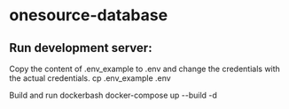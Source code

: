 # onesource-database
## Run development server:

Copy the content of .env_example to .env and change the credentials with the actual credentials.
cp .env_example .env

Build and run dockerbash
docker-compose up --build -d
```
```